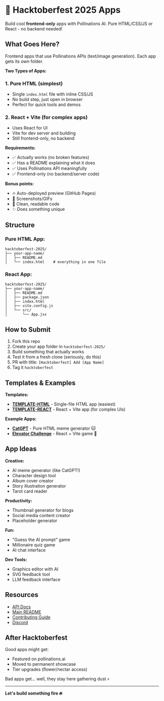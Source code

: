 # 🎃 Hacktoberfest 2025 Apps

Build cool **frontend-only** apps with Pollinations AI. Pure HTML/CSS/JS or React - no backend needed!

## What Goes Here?

Frontend apps that use Pollinations APIs (text/image generation). Each app gets its own folder.

**Two Types of Apps:**

### 1. **Pure HTML** (simplest)
- Single `index.html` file with inline CSS/JS
- No build step, just open in browser
- Perfect for quick tools and demos

### 2. **React + Vite** (for complex apps)
- Uses React for UI
- Vite for dev server and building
- Still frontend-only, no backend

**Requirements:**
- ✅ Actually works (no broken features)
- ✅ Has a README explaining what it does
- ✅ Uses Pollinations API meaningfully
- ✅ Frontend-only (no backend/server code)

**Bonus points:**
- 🔥 Auto-deployed preview (GitHub Pages)
- 🎨 Screenshots/GIFs
- 💯 Clean, readable code
- ✨ Does something unique

## Structure

### Pure HTML App:
```
hacktoberfest-2025/
├── your-app-name/
│   ├── README.md
│   └── index.html    # everything in one file
```

### React App:
```
hacktoberfest-2025/
├── your-app-name/
│   ├── README.md
│   ├── package.json
│   ├── index.html
│   ├── vite.config.js
│   └── src/
│       └── App.jsx
```

## How to Submit

1. Fork this repo
2. Create your app folder in `hacktoberfest-2025/`
3. Build something that actually works
4. Test it from a fresh clone (seriously, do this)
5. PR with title: `[Hacktoberfest] Add [App Name]`
6. Tag it `hacktoberfest`

## Templates & Examples

**Templates:**
- **[TEMPLATE-HTML](./TEMPLATE-HTML/)** - Single-file HTML app (easiest)
- **[TEMPLATE-REACT](./TEMPLATE-REACT/)** - React + Vite app (for complex UIs)

**Example Apps:**
- **[CatGPT](./example-catgpt/)** - Pure HTML meme generator 🐱
- **[Elevator Challenge](./example-elevator-challenge/)** - React + Vite game 🚀

## App Ideas

**Creative:**
- AI meme generator (like CatGPT!)
- Character design tool  
- Album cover creator
- Story illustration generator
- Tarot card reader

**Productivity:**
- Thumbnail generator for blogs
- Social media content creator
- Placeholder generator

**Fun:**
- "Guess the AI prompt" game
- Millionaire quiz game
- AI chat interface

**Dev Tools:**
- Graphics editor with AI
- SVG feedback tool
- LLM feedback interface

## Resources

- [API Docs](../APIDOCS.md)
- [Main README](../README.md)
- [Contributing Guide](../CONTRIBUTING.md)
- [Discord](https://discord.gg/8HqSRhJVxn)

## After Hacktoberfest

Good apps might get:
- Featured on pollinations.ai
- Moved to permanent showcase
- Tier upgrades (flower/nectar access)

Bad apps get... well, they stay here gathering dust 💀

---

**Let's build something fire 🔥**

